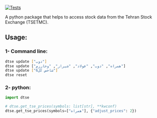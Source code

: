[![Tests](https://github.com/s-diaco/tse-data/actions/workflows/python-app.yml/badge.svg)](https://github.com/s-diaco/tse-data/actions/workflows/python-app.yml)

A python package that helps to access stock data from the Tehran Stock Exchange (TSETMC).

## Usage:

### 1- Command line:

```bash
dtse update ["ذوب"]
dtse update ["همراه", "ذوب", "فولاد", "شیراز", "وخارزم"]
dtse update ["شاخص کل6"]
dtse reset
```

### 2- python:

```python
import dtse

# dtse.get_tse_prices(symbols: list[str], **kwconf)
dtse.get_tse_prices(symbols=["همراه"], {"adjust_prices": 2})
```
